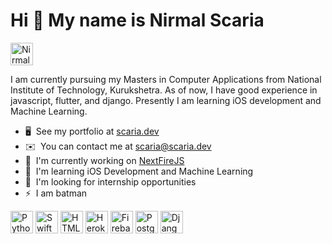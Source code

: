 Hi 👋 My name is Nirmal Scaria
==============================

 <a href="https://www.linkedin.com/in/nirmal-scaria/" target="_blank" rel="noreferrer"><img src="https://www.learninglight.com/wp-content/uploads/2017/06/connect-on-LinkedIn-button.png" height="36" alt="Nirmal Scaria" /></a>
 
I am currently pursuing my Masters in Computer Applications from National Institute of Technology, Kurukshetra. As of now, I have good experience in javascript, flutter, and django. Presently I am learning iOS development and Machine Learning.

*   🖥️  See my portfolio at [scaria.dev](http://scaria.dev)
*   ✉️  You can contact me at [scaria@scaria.dev](mailto:scaria@scaria.dev)
*   🚀  I'm currently working on [NextFireJS](https://github.com/NirmalScaria/nextfirejs)
*   🧠  I'm learning iOS Development and Machine Learning
*   🤝  I'm looking for internship opportunities
*   ⚡  I am batman

<a href="https://www.github.com/NirmalScaria" target="_blank" rel="noreferrer"></a>
                                <a href="https://www.python.org/" target="_blank" rel="noreferrer"><img src="https://raw.githubusercontent.com/danielcranney/readme-generator/main/public/icons/skills/python-colored.svg" width="36" height="36" alt="Python" /></a>
                                <a href="https://developer.apple.com/swift/" target="_blank" rel="noreferrer"><img src="https://raw.githubusercontent.com/danielcranney/readme-generator/main/public/icons/skills/swift-colored.svg" width="36" height="36" alt="Swift" /></a>
                                <a href="https://developer.mozilla.org/en-US/docs/Glossary/HTML5" target="_blank" rel="noreferrer"><img src="https://raw.githubusercontent.com/danielcranney/readme-generator/main/public/icons/skills/html5-colored.svg" width="36" height="36" alt="HTML5" /></a>
                                <a href="https://www.heroku.com/" target="_blank" rel="noreferrer"><img src="https://raw.githubusercontent.com/danielcranney/readme-generator/main/public/icons/skills/heroku-colored.svg" width="36" height="36" alt="Heroku" /></a>
                                <a href="https://firebase.google.com/" target="_blank" rel="noreferrer"><img src="https://raw.githubusercontent.com/danielcranney/readme-generator/main/public/icons/skills/firebase-colored.svg" width="36" height="36" alt="Firebase" /></a>
                                <a href="https://www.postgresql.org/" target="_blank" rel="noreferrer"><img src="https://raw.githubusercontent.com/danielcranney/readme-generator/main/public/icons/skills/postgresql-colored.svg" width="36" height="36" alt="PostgreSQL" /></a>
                                <a href="https://www.djangoproject.com/" target="_blank" rel="noreferrer"><img src="https://raw.githubusercontent.com/danielcranney/readme-generator/main/public/icons/skills/django-colored.svg" width="36" height="36" alt="Django" /></a>
                    </p>
